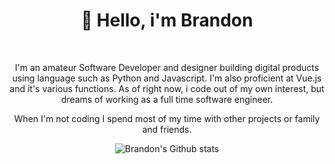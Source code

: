<h1 align="center">👋 Hello, i'm Brandon</h1>

<div align="center">

<br>

<p align="center">
I'm an amateur Software Developer and designer building digital products using language such as Python and Javascript. I'm also proficient at Vue.js and it's various functions. As of right now, i code out of my own interest, but dreams of working as a full time software engineer.
</p>
<p align="center"> 
When I'm not coding I spend most of my time with other projects or family and friends.
</p>

![Brandon's Github stats](https://github-readme-stats.vercel.app/api?username=brandonbondig&show_icons=true&theme=dark)
